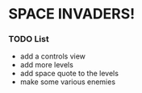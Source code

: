 # SPACE INVADERS!

### TODO List
+ add a controls view
+ add more levels
+ add space quote to the levels
+ make some various enemies
